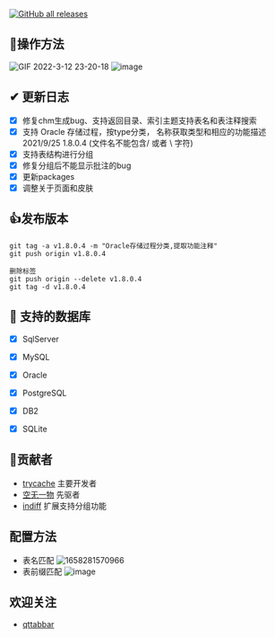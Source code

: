 [![GitHub all releases](https://img.shields.io/github/downloads/indiff/DBCHM/total)](https://github.com/indiff/DBCHM/releases/tag/v1.8.0.4)

## 🧨操作方法
![GIF 2022-3-12 23-20-18](https://user-images.githubusercontent.com/501276/158024086-a74b1709-109e-4e7d-abf3-c82e47b8681c.gif)
![image](https://user-images.githubusercontent.com/501276/158024130-be80481e-6524-4be2-afdd-533e96d1a911.png)

## ✔ 更新日志
- [x] 修复chm生成bug、支持返回目录、索引主题支持表名和表注释搜索
- [x] 支持 Oracle 存储过程，按type分类， 名称获取类型和相应的功能描述 2021/9/25 1.8.0.4 (文件名不能包含/ 或者 \ 字符)
- [x] 支持表结构进行分组
- [x] 修复分组后不能显示批注的bug
- [x] 更新packages
- [x] 调整关于页面和皮肤
## 👍发布版本
```
git tag -a v1.8.0.4 -m "Oracle存储过程分类,提取功能注释"
git push origin v1.8.0.4

删除标签 
git push origin --delete v1.8.0.4
git tag -d v1.8.0.4
```
## 🎯 支持的数据库
- [x] SqlServer
- [x] MySQL
- [x] Oracle
- [x] PostgreSQL
- [x] DB2
- [x] SQLite


## 💪贡献者

- [trycache](https://gitee.com/trycache) 主要开发者
- [空无一物](https://gitee.com/dotnetchina/) 先驱者
- [indiff](https://github.com/indiff/) 扩展支持分组功能


## 配置方法
- 表名匹配
![1658281570966](https://user-images.githubusercontent.com/501276/179877968-71d97d1b-35e6-4053-8820-600792a711b7.png)
- 表前缀匹配
![image](https://user-images.githubusercontent.com/501276/179878028-701bf656-69ca-44c7-96f7-6ab6360acd5f.png)

## 欢迎关注
- [qttabbar](https://github.com/indiff/qttabbar)

